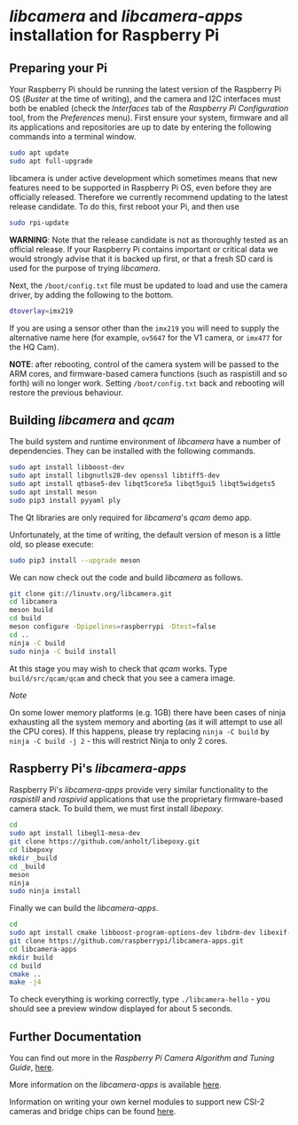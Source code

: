 # _libcamera_ and _libcamera-apps_ installation for Raspberry Pi

## Preparing your Pi

Your Raspberry Pi should be running the latest version of the Raspberry Pi OS (_Buster_ at the time of writing), and the camera and I2C interfaces must both be enabled (check the _Interfaces_ tab of the _Raspberry Pi Configuration_ tool, from the _Preferences_ menu). First ensure your system, firmware and all its applications and repositories are up to date by entering the following commands into a terminal window.

```bash
sudo apt update
sudo apt full-upgrade
```

libcamera is under active development which sometimes means that new features need to be supported in Raspberry Pi OS, even before they are officially released. Therefore we currently recommend updating to the latest release candidate. To do this, first reboot your Pi, and then use

```bash
sudo rpi-update
```

**WARNING**: Note that the release candidate is not as thoroughly tested as an official release. If your Raspberry Pi contains important or critical data we would strongly advise that it is backed up first, or that a fresh SD card is used for the purpose of trying _libcamera_.

Next, the `/boot/config.txt` file must be updated to load and use the camera driver, by adding the following to the bottom.

```bash
dtoverlay=imx219
```

If you are using a sensor other than the `imx219` you will need to supply the alternative name here (for example, `ov5647` for the V1 camera, or `imx477` for the HQ Cam).

**NOTE**: after rebooting, control of the camera system will be passed to the ARM cores, and firmware-based camera functions (such as raspistill and so forth) will no longer work. Setting `/boot/config.txt` back and rebooting will restore the previous behaviour.

## Building _libcamera_ and _qcam_

The build system and runtime environment of _libcamera_ have a number of dependencies. They can be installed with the following commands.

```bash
sudo apt install libboost-dev
sudo apt install libgnutls28-dev openssl libtiff5-dev
sudo apt install qtbase5-dev libqt5core5a libqt5gui5 libqt5widgets5
sudo apt install meson
sudo pip3 install pyyaml ply
```

The Qt libraries are only required for _libcamera_'s _qcam_ demo app.

Unfortunately, at the time of writing, the default version of meson is a little old, so please execute:

```bash
sudo pip3 install --upgrade meson
 ```

We can now check out the code and build _libcamera_ as follows.

```bash
git clone git://linuxtv.org/libcamera.git
cd libcamera
meson build
cd build
meson configure -Dpipelines=raspberrypi -Dtest=false
cd ..
ninja -C build
sudo ninja -C build install
```

At this stage you may wish to check that _qcam_ works. Type `build/src/qcam/qcam` and check that you see a camera image.

*Note*

On some lower memory platforms (e.g. 1GB) there have been cases of ninja exhausting all the system memory and aborting (as it will attempt to use all the CPU cores). If this happens, please try replacing `ninja -C build` by `ninja -C build -j 2` - this will restrict Ninja to only 2 cores.

## Raspberry Pi's _libcamera-apps_

Raspberry Pi's _libcamera-apps_ provide very similar functionality to the _raspistill_ and _raspivid_ applications that use the proprietary firmware-based camera stack. To build them, we must first install _libepoxy_.

```bash
cd
sudo apt install libegl1-mesa-dev
git clone https://github.com/anholt/libepoxy.git
cd libepoxy
mkdir _build
cd _build
meson
ninja
sudo ninja install
```

Finally we can build the _libcamera-apps_.

```bash
cd
sudo apt install cmake libboost-program-options-dev libdrm-dev libexif-dev
git clone https://github.com/raspberrypi/libcamera-apps.git
cd libcamera-apps
mkdir build
cd build
cmake ..
make -j4
```

To check everything is working correctly, type `./libcamera-hello` - you should see a preview window displayed for about 5 seconds.

## Further Documentation

You can find out more in the _Raspberry Pi Camera Algorithm and Tuning Guide_, [here](rpi_SOFT_libcamera_1p2.pdf).

More information on the _libcamera-apps_ is available [here](https://github.com/raspberrypi/libcamera-apps/blob/main/README.md).

Information on writing your own kernel modules to support new CSI-2 cameras and bridge chips can be found [here](./csi-2-usage.md).
